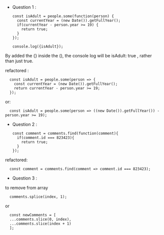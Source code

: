 * Question 1 :

      const isAdult = people.some(function(person) {
        const currentYear = (new Date()).getFullYear();
        if(currentYear - person.year >= 19) {
          return true;
        }
      });

      console.log({isAdult});

By added the {} inside the (), the console log will be isAdult: true , rather than just true.

refactored :

      const isAdult = people.some(person => {
        const currentYear = (new Date()).getFullYear();
        return currentYear - person.year >= 19;
      });
or:

      const isAdult = people.some(person => ((new Date()).getFullYear()) - person.year >= 19);

* Question 2 :

      const comment = comments.find(function(comment){
        if(comment.id === 823423){
          return true;
        }
      });

refactored:

      const comment = comments.find(comment => comment.id === 823423);

* Question 3 :

to remove from array

      comments.splice(index, 1);

or

      const newComments = [
      ...comments.slice(0, index),
      ...comments.slice(index + 1)
      ];
